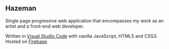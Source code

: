 ## Hazeman

Single page progressive web application that encompasses my work as an artist and a front-end web developer.

Written in [Visual Studio Code](https://code.visualstudio.com/) with vanilla JavaScript, HTML5 and CSS3. Hosted on [Firebase](https://firebase.google.com/).
